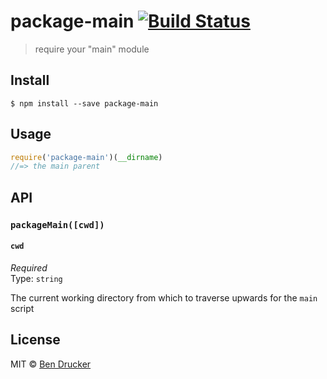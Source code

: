 # package-main [![Build Status](https://travis-ci.org/bendrucker/package-main.svg?branch=master)](https://travis-ci.org/bendrucker/package-main)

> require your "main" module


## Install

```
$ npm install --save package-main
```


## Usage

```js
require('package-main')(__dirname)
//=> the main parent
```

## API

### `packageMain([cwd])`

#### `cwd`

*Required*  
Type: `string`

The current working directory from which to traverse upwards for the `main` script

## License

MIT © [Ben Drucker](http://bendrucker.me)
